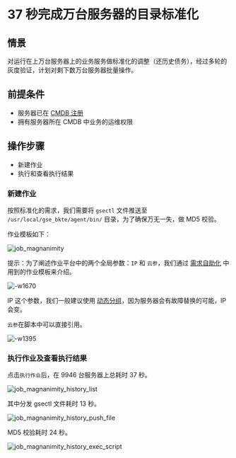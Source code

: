 # 37 秒完成万台服务器的目录标准化

## 情景

对运行在上万台服务器上的业务服务做标准化的调整（还历史债务），经过多轮的灰度验证，计划对剩下数万台服务器批量操作。

## 前提条件

- 服务器已在 [CMDB 注册](../CMDB/CMDB_management_hosts.md)
- 拥有服务器所在 CMDB 中业务的运维权限

## 操作步骤

- 新建作业
- 执行和查看执行结果

### 新建作业

按照标准化的需求，我们需要将 `gsectl` 文件推送至 `/usr/local/gse_bkte/agent/bin/` 目录，为了确保万无一失，做 MD5 校验。

作业模板如下：

![job_magnanimity](../assets/job_magnanimity.png)

提示：为了阐述作业平台中的两个全局参数：`IP` 和 `云参`，我们通过 [需求自助化](../Automation/ops_half_automation.md) 中用到的作业模板来介绍。

![-w1670](../assets/15638759120598.jpg)

IP 这个参数，我们一般建议使用 [动态分组](../../../配置平台/产品白皮书/产品功能/CustomQuery.md)，因为服务器会有故障替换的可能，IP 会变。

`云参`在脚本中可以直接引用。

![-w1395](../assets/15638755522581.jpg)

### 执行作业及查看执行结果

点击`执行作业`后，在 9946 台服务器上总耗时 37 秒。

![job_magnanimity_history_list](../assets/job_magnanimity_history_list.png)

其中分发 gsectl 文件耗时 13 秒。

![job_magnanimity_history_push_file](../assets/job_magnanimity_history_push_file.png)

MD5 校验耗时 24 秒。

![job_magnanimity_history_exec_script](../assets/job_magnanimity_history_exec_script.png)
